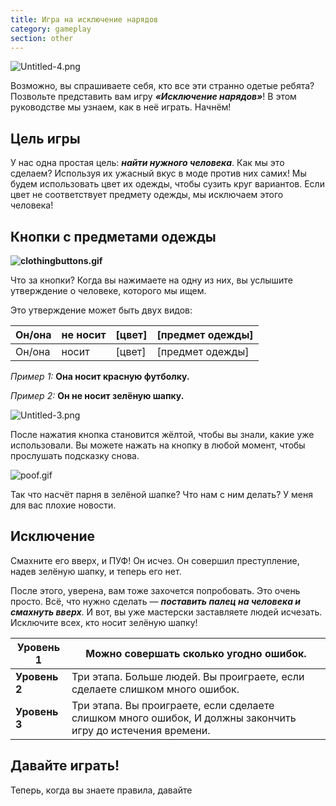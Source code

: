 ```yaml
---
title: Игра на исключение нарядов
category: gameplay
section: other
---
```

![Untitled-4.png](https://help.studycat.com/hc/article_attachments/34921324100889)


Возможно, вы спрашиваете себя, кто все эти странно одетые ребята? Позвольте представить вам игру ***«Исключение нарядов»***! В этом руководстве мы узнаем, как в неё играть. Начнём!


 


## **Цель игры**


У нас одна простая цель: ***найти нужного человека***. Как мы это сделаем? Используя их ужасный вкус в моде против них самих! Мы будем использовать цвет их одежды, чтобы сузить круг вариантов. Если цвет не соответствует предмету одежды, мы исключаем этого человека!


 


## **Кнопки с предметами одежды**


**![clothingbuttons.gif](https://help.studycat.com/hc/article_attachments/34921310348441)**


Что за кнопки? Когда вы нажимаете на одну из них, вы услышите утверждение о человеке, которого мы ищем.


Это утверждение может быть двух видов:


 




| Он/она | не носит | \[цвет] | \[предмет одежды] |
| --- | --- | --- | --- |
| Он/она | носит | \[цвет] | \[предмет одежды] |


 


*Пример 1:* **Она носит красную футболку.**



*Пример 2:* **Он не носит зелёную шапку.**



 


![Untitled-3.png](https://help.studycat.com/hc/article_attachments/34921324104985)  


 


После нажатия кнопка становится жёлтой, чтобы вы знали, какие уже использовали. Вы можете нажать на кнопку в любой момент, чтобы прослушать подсказку снова.


 


![poof.gif](https://help.studycat.com/hc/article_attachments/34921324114329)


 


Так что насчёт парня в зелёной шапке? Что нам с ним делать? У меня для вас плохие новости.


 


## **Исключение**


Смахните его вверх, и ПУФ! Он исчез. Он совершил преступление, надев зелёную шапку, и теперь его нет.


После этого, уверена, вам тоже захочется попробовать. Это очень просто. Всё, что нужно сделать — ***поставить палец на человека и смахнуть вверх***. И вот, вы уже мастерски заставляете людей исчезать. Исключите всех, кто носит зелёную шапку!


 




| **Уровень 1** | Можно совершать сколько угодно ошибок. |
| --- | --- |
| **Уровень 2** | Три этапа. Больше людей. Вы проиграете, если сделаете слишком много ошибок. |
| **Уровень 3** | Три этапа. Вы проиграете, если сделаете слишком много ошибок, И должны закончить игру до истечения времени. |


## **Давайте играть!**


Теперь, когда вы знаете правила, давайте